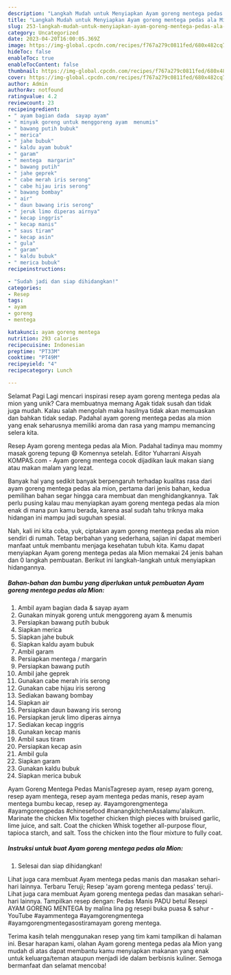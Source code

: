 ```yaml
---
description: "Langkah Mudah untuk Menyiapkan Ayam goreng mentega pedas ala Mion yang Enak, Lezat"
title: "Langkah Mudah untuk Menyiapkan Ayam goreng mentega pedas ala Mion yang Enak, Lezat"
slug: 253-langkah-mudah-untuk-menyiapkan-ayam-goreng-mentega-pedas-ala-mion-yang-enak-lezat
category: Uncategorized
date: 2023-04-20T16:00:05.369Z
image: https://img-global.cpcdn.com/recipes/f767a279c0811fed/680x482cq70/ayam-goreng-mentega-pedas-ala-mion-foto-resep-utama.jpg
hideToc: false
enableToc: true
enableTocContent: false
thumbnail: https://img-global.cpcdn.com/recipes/f767a279c0811fed/680x482cq70/ayam-goreng-mentega-pedas-ala-mion-foto-resep-utama.jpg
cover: https://img-global.cpcdn.com/recipes/f767a279c0811fed/680x482cq70/ayam-goreng-mentega-pedas-ala-mion-foto-resep-utama.jpg
author: Admin
authorAv: notfound
ratingvalue: 4.2
reviewcount: 23
recipeingredient:
- " ayam bagian dada  sayap ayam"
- " minyak goreng untuk menggoreng ayam  menumis"
- " bawang putih bubuk"
- " merica"
- " jahe bubuk"
- " kaldu ayam bubuk"
- " garam"
- " mentega  margarin"
- " bawang putih"
- " jahe geprek"
- " cabe merah iris serong"
- " cabe hijau iris serong"
- " bawang bombay"
- " air"
- " daun bawang iris serong"
- " jeruk limo diperas airnya"
- " kecap inggris"
- " kecap manis"
- " saus tiram"
- " kecap asin"
- " gula"
- " garam"
- " kaldu bubuk"
- " merica bubuk"
recipeinstructions:

- "Sudah jadi dan siap dihidangkan!"
categories:
- Resep
tags:
- ayam
- goreng
- mentega

katakunci: ayam goreng mentega 
nutrition: 293 calories
recipecuisine: Indonesian
preptime: "PT33M"
cooktime: "PT49M"
recipeyield: "4"
recipecategory: Lunch

---
```



Selamat Pagi Lagi mencari inspirasi resep ayam goreng mentega pedas ala mion yang unik? Cara membuatnya memang Agak tidak susah dan tidak juga mudah. Kalau salah mengolah maka hasilnya tidak akan memuaskan dan bahkan tidak sedap. Padahal ayam goreng mentega pedas ala mion yang enak seharusnya memiliki aroma dan rasa yang mampu memancing selera kita.


Resep Ayam goreng mentega pedas ala Mion. Padahal tadinya mau mommy masak goreng tepung 😄 Komennya setelah. Editor Yuharrani Aisyah KOMPAS.com - Ayam goreng mentega cocok dijadikan lauk makan siang atau makan malam yang lezat.

Banyak hal yang sedikit banyak berpengaruh terhadap kualitas rasa dari ayam goreng mentega pedas ala mion, pertama dari jenis bahan, kedua pemilihan bahan segar hingga cara membuat dan menghidangkannya. Tak perlu pusing kalau mau menyiapkan ayam goreng mentega pedas ala mion enak di mana pun kamu berada, karena asal sudah tahu triknya maka hidangan ini mampu jadi suguhan spesial.


Nah, kali ini kita coba, yuk, ciptakan ayam goreng mentega pedas ala mion sendiri di rumah. Tetap berbahan yang sederhana, sajian ini dapat memberi manfaat untuk membantu menjaga kesehatan tubuh kita. Kamu dapat menyiapkan Ayam goreng mentega pedas ala Mion memakai 24 jenis bahan dan 0 langkah pembuatan. Berikut ini langkah-langkah untuk menyiapkan hidangannya.

<!--inarticleads1-->

##### Bahan-bahan dan bumbu yang diperlukan untuk pembuatan Ayam goreng mentega pedas ala Mion:

1. Ambil  ayam bagian dada &amp; sayap ayam
1. Gunakan  minyak goreng untuk menggoreng ayam &amp; menumis
1. Persiapkan  bawang putih bubuk
1. Siapkan  merica
1. Siapkan  jahe bubuk
1. Siapkan  kaldu ayam bubuk
1. Ambil  garam
1. Persiapkan  mentega / margarin
1. Persiapkan  bawang putih
1. Ambil  jahe geprek
1. Gunakan  cabe merah iris serong
1. Gunakan  cabe hijau iris serong
1. Sediakan  bawang bombay
1. Siapkan  air
1. Persiapkan  daun bawang iris serong
1. Persiapkan  jeruk limo diperas airnya
1. Sediakan  kecap inggris
1. Gunakan  kecap manis
1. Ambil  saus tiram
1. Persiapkan  kecap asin
1. Ambil  gula
1. Siapkan  garam
1. Gunakan  kaldu bubuk
1. Siapkan  merica bubuk


Ayam Goreng Mentega Pedas ManisTagresep ayam, resep ayam goreng, resep ayam mentega, resep ayam mentega pedas manis, resep ayam mentega bumbu kecap, resep ay. #ayamgorengmentega #ayamgorengpedas #chinesefood #nanangkitchenAssalamu&#39;alaikum. Marinate the chicken Mix together chicken thigh pieces with bruised garlic, lime juice, and salt. Coat the chicken Whisk together all-purpose flour, tapioca starch, and salt. Toss the chicken into the flour mixture to fully coat. 

<!--inarticleads2-->

##### Instruksi untuk buat Ayam goreng mentega pedas ala Mion:


1. Selesai dan siap dihidangkan!

Lihat juga cara membuat Ayam mentega pedas manis dan masakan sehari-hari lainnya. Terbaru Teruji; Resep &#39;ayam goreng mentega pedass&#39; teruji. Lihat juga cara membuat Ayam goreng mentega pedas dan masakan sehari-hari lainnya. Tampilkan resep dengan: Pedas Manis PADU betul Resepi AYAM GORENG MENTEGA by malina lina pg resepi buka puasa &amp; sahur - YouTube #ayammentega #ayamgorengmentega #ayamgorengmentegasostiramayam goreng mentega. 

Terima kasih telah menggunakan resep yang tim kami tampilkan di halaman ini. Besar harapan kami, olahan Ayam goreng mentega pedas ala Mion yang mudah di atas dapat membantu kamu menyiapkan makanan yang enak untuk keluarga/teman ataupun menjadi ide dalam berbisnis kuliner. Semoga bermanfaat dan selamat mencoba!
